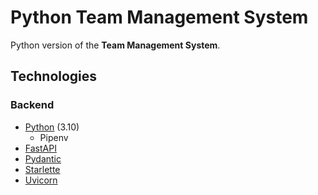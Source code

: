 # Python Team Management System

Python version of the **Team Management System**.

## Technologies

### Backend

* [Python][python] (3.10)
    * Pipenv
* [FastAPI][fastapi]
* [Pydantic][pydantic]
* [Starlette][starlette]
* [Uvicorn][uvicorn]

[python]: https://www.python.org/

[fastapi]: https://fastapi.tiangolo.com/

[uvicorn]: https://www.uvicorn.org/

[starlette]: https://www.starlette.io/

[pydantic]: https://pydantic-docs.helpmanual.io/
